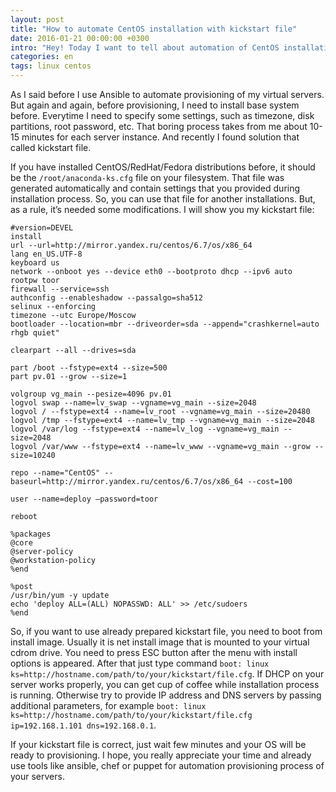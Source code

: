```yaml
---
layout: post
title: "How to automate CentOS installation with kickstart file"
date: 2016-01-21 00:00:00 +0300
intro: "Hey! Today I want to tell about automation of CentOS installation process. In previous articles I’ve described some automation tools, first of all, that is Ansible. Really, I use that tool almost every day, because there are many tasks with linux administration at my work, however I work on web developer position. But I want to automate everything, because these things take much time constantly and not allow to concentrace on process of software development. Fortunatelly, I like tasks from DevOps world and today I’ve resolved one more problem."
categories: en
tags: linux centos
---
```


As I said before I use Ansible to automate provisioning of my virtual servers. But again and again, before provisioning, I need to install base system before. Everytime I need to specify some settings, such as timezone, disk partitions, root password, etc. That boring process takes from me about 10-15 minutes for each server instance. And recently I found solution that called kickstart file.

If you have installed CentOS/RedHat/Fedora distributions before, it should be the `/root/anaconda-ks.cfg` file on your filesystem. That file was generated automatically and contain settings that you provided during installation process. So, you can use that file for another installations. But, as a rule, it’s needed some modifications. I will show you my kickstart file:

```
#version=DEVEL
install
url --url=http://mirror.yandex.ru/centos/6.7/os/x86_64
lang en_US.UTF-8
keyboard us
network --onboot yes --device eth0 --bootproto dhcp --ipv6 auto
rootpw toor
firewall --service=ssh
authconfig --enableshadow --passalgo=sha512
selinux --enforcing
timezone --utc Europe/Moscow
bootloader --location=mbr --driveorder=sda --append="crashkernel=auto rhgb quiet"

clearpart --all --drives=sda

part /boot --fstype=ext4 --size=500
part pv.01 --grow --size=1

volgroup vg_main --pesize=4096 pv.01
logvol swap --name=lv_swap --vgname=vg_main --size=2048
logvol / --fstype=ext4 --name=lv_root --vgname=vg_main --size=20480
logvol /tmp --fstype=ext4 --name=lv_tmp --vgname=vg_main --size=2048
logvol /var/log --fstype=ext4 --name=lv_log --vgname=vg_main --size=2048
logvol /var/www --fstype=ext4 --name=lv_www --vgname=vg_main --grow --size=10240

repo --name="CentOS" --baseurl=http://mirror.yandex.ru/centos/6.7/os/x86_64 --cost=100

user --name=deploy —password=toor

reboot

%packages
@core
@server-policy
@workstation-policy
%end

%post
/usr/bin/yum -y update
echo 'deploy ALL=(ALL) NOPASSWD: ALL' >> /etc/sudoers
%end

```

So, if you want to use already prepared kickstart file, you need to boot from install image. Usually it is net install image that is mounted to your virtual cdrom drive. You need to press ESC button after the menu with install options is appeared. After that just type command `boot: linux ks=http://hostname.com/path/to/your/kickstart/file.cfg`. If DHCP on your server works properly, you can get cup of coffee while installation process is running. Otherwise try to provide IP address and DNS servers by passing additional parameters, for example `boot: linux ks=http://hostname.com/path/to/your/kickstart/file.cfg ip=192.168.1.101 dns=192.168.0.1`.

If your kickstart file is correct, just wait few minutes and your OS will be ready to provisioning. I hope, you really appreciate your time and already use tools like ansible, chef or puppet for automation provisioning process of your servers.
